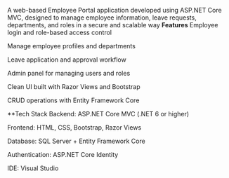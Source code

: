 A web-based Employee Portal application developed using ASP.NET Core MVC, designed to manage employee information, leave requests, departments, and roles in a secure and scalable way
**Features**
Employee login and role-based access control

Manage employee profiles and departments

Leave application and approval workflow

Admin panel for managing users and roles

Clean UI built with Razor Views and Bootstrap

CRUD operations with Entity Framework Core

**Tech Stack
Backend: ASP.NET Core MVC (.NET 6 or higher)

Frontend: HTML, CSS, Bootstrap, Razor Views

Database: SQL Server + Entity Framework Core

Authentication: ASP.NET Core Identity

IDE: Visual Studio

